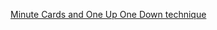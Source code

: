 [Minute Cards and One Up One Down technique](http://carpentries.github.io/instructor-training/06-feedback/)
